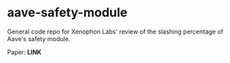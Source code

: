 # aave-safety-module

General code repo for Xenophon Labs' review of the slashing percentage of Aave's safety module.

Paper: **LINK**